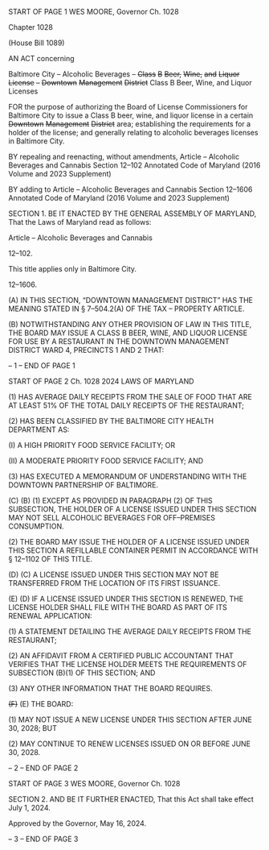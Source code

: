 START OF PAGE 1
WES MOORE, Governor Ch. 1028

Chapter 1028

(House Bill 1089)

AN ACT concerning

Baltimore City – Alcoholic Beverages – ~~Class~~ ~~B~~ ~~Beer,~~ ~~Wine,~~ ~~and~~ ~~Liquor~~ ~~License~~ ~~–~~
~~Downtown~~ ~~Management~~ ~~District~~ Class B Beer, Wine, and Liquor Licenses

FOR the purpose of authorizing the Board of License Commissioners for Baltimore City to
issue a Class B beer, wine, and liquor license in a certain ~~Downtown~~ ~~Management~~
~~District~~ area; establishing the requirements for a holder of the license; and generally
relating to alcoholic beverages licenses in Baltimore City.

BY repealing and reenacting, without amendments,
Article – Alcoholic Beverages and Cannabis
Section 12–102
Annotated Code of Maryland
(2016 Volume and 2023 Supplement)

BY adding to
Article – Alcoholic Beverages and Cannabis
Section 12–1606
Annotated Code of Maryland
(2016 Volume and 2023 Supplement)

SECTION 1. BE IT ENACTED BY THE GENERAL ASSEMBLY OF MARYLAND,
That the Laws of Maryland read as follows:

Article – Alcoholic Beverages and Cannabis

12–102.

This title applies only in Baltimore City.

12–1606.

(A) IN THIS SECTION, “DOWNTOWN MANAGEMENT DISTRICT” HAS THE
MEANING STATED IN § 7–504.2(A) OF THE TAX – PROPERTY ARTICLE.

(B) NOTWITHSTANDING ANY OTHER PROVISION OF LAW IN THIS TITLE, THE
BOARD MAY ISSUE A CLASS B BEER, WINE, AND LIQUOR LICENSE FOR USE BY A
RESTAURANT IN THE DOWNTOWN MANAGEMENT DISTRICT WARD 4, PRECINCTS 1
AND 2 THAT:

– 1 –
END OF PAGE 1

START OF PAGE 2
Ch. 1028 2024 LAWS OF MARYLAND

(1) HAS AVERAGE DAILY RECEIPTS FROM THE SALE OF FOOD THAT
ARE AT LEAST 51% OF THE TOTAL DAILY RECEIPTS OF THE RESTAURANT;

(2) HAS BEEN CLASSIFIED BY THE BALTIMORE CITY HEALTH
DEPARTMENT AS:

(I) A HIGH PRIORITY FOOD SERVICE FACILITY; OR

(II) A MODERATE PRIORITY FOOD SERVICE FACILITY; AND

(3) HAS EXECUTED A MEMORANDUM OF UNDERSTANDING WITH THE
DOWNTOWN PARTNERSHIP OF BALTIMORE.

(C) (B) (1) EXCEPT AS PROVIDED IN PARAGRAPH (2) OF THIS SUBSECTION,
THE HOLDER OF A LICENSE ISSUED UNDER THIS SECTION MAY NOT SELL ALCOHOLIC
BEVERAGES FOR OFF–PREMISES CONSUMPTION.

(2) THE BOARD MAY ISSUE THE HOLDER OF A LICENSE ISSUED
UNDER THIS SECTION A REFILLABLE CONTAINER PERMIT IN ACCORDANCE WITH §
12–1102 OF THIS TITLE.

(D) (C) A LICENSE ISSUED UNDER THIS SECTION MAY NOT BE TRANSFERRED
FROM THE LOCATION OF ITS FIRST ISSUANCE.

(E) (D) IF A LICENSE ISSUED UNDER THIS SECTION IS RENEWED, THE LICENSE
HOLDER SHALL FILE WITH THE BOARD AS PART OF ITS RENEWAL APPLICATION:

(1) A STATEMENT DETAILING THE AVERAGE DAILY RECEIPTS FROM
THE RESTAURANT;

(2) AN AFFIDAVIT FROM A CERTIFIED PUBLIC ACCOUNTANT THAT
VERIFIES THAT THE LICENSE HOLDER MEETS THE REQUIREMENTS OF SUBSECTION
(B)(1) OF THIS SECTION; AND

(3) ANY OTHER INFORMATION THAT THE BOARD REQUIRES.

~~(F)~~ (E) THE BOARD:

(1) MAY NOT ISSUE A NEW LICENSE UNDER THIS SECTION AFTER
JUNE 30, 2028; BUT

(2) MAY CONTINUE TO RENEW LICENSES ISSUED ON OR BEFORE JUNE
30, 2028.

– 2 –
END OF PAGE 2

START OF PAGE 3
WES MOORE, Governor Ch. 1028

SECTION 2. AND BE IT FURTHER ENACTED, That this Act shall take effect July
1, 2024.

Approved by the Governor, May 16, 2024.

– 3 –
END OF PAGE 3